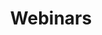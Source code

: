 ---
title: Webinars
parent: resources
order: 1
sitemap:
  priority: 1
  changefreq: 'weekly'

sections:

   - file: webinars
     layout: text

---